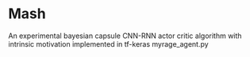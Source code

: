 # Mash
An experimental bayesian capsule CNN-RNN actor critic algorithm with intrinsic motivation implemented in tf-keras
myrage_agent.py
